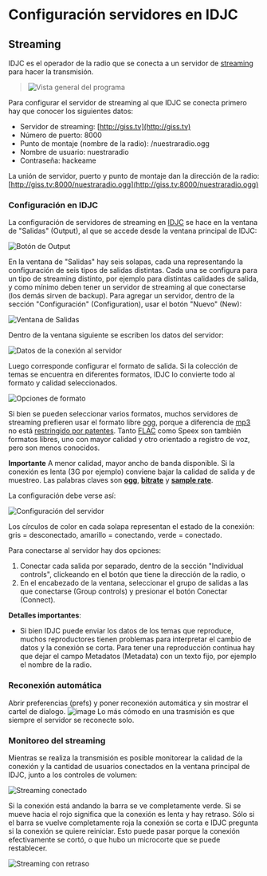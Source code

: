 # Configuración servidores en IDJC

## Streaming

IDJC es el operador de la radio que se conecta a un servidor de [streaming](Glosario.html#Streaming) para hacer la transmisión.

> ![Vista general del programa](IDJC/main-window.hq_large.png "Vista general del programa")

Para configurar el servidor de streaming al que IDJC se conecta primero hay que conocer los siguientes datos:

-   Servidor de streaming: [http://giss.tv](http://giss.tv)
-   Número de puerto: 8000
-   Punto de montaje (nombre de la radio): /nuestraradio.ogg
-   Nombre de usuario: nuestraradio
-   Contraseña: hackeame

La unión de servidor, puerto y punto de montaje dan la dirección de la radio: 
[http://giss.tv:8000/nuestraradio.ogg](http://giss.tv:8000/nuestraradio.ogg)

### Configuración en IDJC

La configuración de servidores de streaming en [IDJC](Glosario.html#IDJC) se hace en la ventana de "Salidas" (Output), al que se accede 
desde la ventana principal de IDJC:

![Botón de Output](IDJC/output.png "Botón de Output")

En la ventana de "Salidas" hay seis solapas, cada una representando la configuración de seis tipos de salidas distintas. Cada una se 
configura para un tipo de streaming distinto, por ejemplo para distintas calidades de salida, y como mínimo deben tener un servidor de 
streaming al que conectarse (los demás sirven de backup). Para agregar un servidor, dentro de la sección "Configuración" 
(Configuration), usar el botón "Nuevo" (New):

![Ventana de Salidas](IDJC/configuracion.png "Ventana de Salidas")

Dentro de la ventana siguiente se escriben los datos del servidor:

![Datos de la conexión al servidor](IDJC/datos.png "Datos de la conexión al servidor")

Luego corresponde configurar el formato de salida. Si la colección de temas se encuentra en diferentes formatos, IDJC lo convierte todo 
al formato y calidad seleccionados.

![Opciones de formato](IDJC/format.png "Opciones de formato")

Si bien se pueden seleccionar varios formatos, muchos servidores de streaming prefieren usar el formato libre [ogg](Glosario.html#Ogg), 
porque a diferencia de [mp3](https://es.wikipedia.org/wiki/MP3) no está [restringido por 
patentes](https://es.wikipedia.org/wiki/Vorbis#Historia). Tanto [FLAC](Glosario.html#FLAC) como Speex son también formatos libres, uno 
con mayor calidad y otro orientado a registro de voz, pero son menos conocidos.
	
**Importante** A menor calidad, mayor ancho de banda disponible. Si la conexión es lenta (3G por ejemplo) conviene bajar la calidad de 
salida y de muestreo. Las palabras claves son **[ogg](Glosario.html#Ogg)**, **[bitrate](Glosario.html#Bitrate-Tasa-de-bits)** y 
**[sample rate](Glosario.html#Sample-rate-Frecuencia-de-muestreo)**.

La configuración debe verse así:

![Configuración del servidor](IDJC/metadatos.png "Configuración del servidor")

Los círculos de color en cada solapa representan el estado de la conexión: gris = desconectado, amarillo = conectando, verde = conectado.

Para conectarse al servidor hay dos opciones:

1.  Conectar cada salida por separado, dentro de la sección
    "Individual controls", clickeando en el botón que tiene la
    dirección de la radio, o
2.  En el encabezado de la ventana, seleccionar el grupo de salidas
    a las que conectarse (Group controls) y presionar el botón Conectar
    (Connect).

**Detalles importantes**:

- Si bien IDJC puede enviar los datos de los temas que reproduce,
    muchos reproductores tienen problemas para interpretar el cambio de
    datos y la conexión se corta. Para tener una reproducción continua
    hay que dejar el campo Metadatos (Metadata) con un texto fijo, por
    ejemplo el nombre de la radio.

### Reconexión automática

Abrir preferencias (prefs) y poner reconexión automática y sin mostrar el cartel de dialogo.  ![image](IDJC/reconexion_automatica.png) 
Lo más cómodo en una trasmisión es que siempre el servidor se reconecte solo.

### Monitoreo del streaming

Mientras se realiza la transmisión es posible monitorear la calidad de la conexión y la cantidad de usuarios conectados en la ventana 
principal de IDJC, junto a los controles de volumen:

![Streaming conectado](IDJC/streams.png "Streaming conectado")

Si la conexión está andando la barra se ve completamente verde. Si se mueve hacia el rojo significa que la conexión es lenta y hay 
retraso. Sólo si el barra se vuelve completamente roja la conexión se corta e IDJC pregunta si la conexión se quiere reiniciar. Esto 
puede pasar porque la conexión efectivamente se cortó, o que hubo un microcorte que se puede restablecer.
	
![Streaming con retraso](IDJC/streams%20rotos.png "Streaming con retraso")

